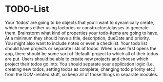 # TODO-List
Your ‘todos’ are going to be objects that you’ll want to dynamically create, which means either using factories or constructors/classes to generate them.
Brainstorm what kind of properties your todo-items are going to have. At a minimum they should have a title, description, dueDate and priority. You might also want to include notes or even a checklist.
Your todo list should have projects or separate lists of todos. When a user first opens the app, there should be some sort of ‘default’ project to which all of their todos are put. Users should be able to create new projects and choose which project their todos go into.
You should separate your application logic (i.e. creating new todos, setting todos as complete, changing todo priority etc.) from the DOM-related stuff, so keep all of those things in separate modules.

